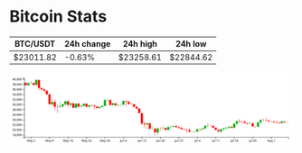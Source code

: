# Bitcoin Stats

BTC/USDT|24h change|24h high|24h low|
|---|---|---|---|
|$23011.82|-0.63%|$23258.61|$22844.62|

<img src="./chart.svg">
